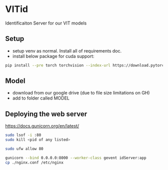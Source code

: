 # VITid
Identificaiton Server for our VIT models

## Setup

- setup venv as normal. Install all of requirements doc.
- install below package  for cuda support:

```bash
pip install --pre torch torchvision --index-url https://download.pytorch.org/whl/nightly/cu128
```

## Model

- download from our google drive (due to file size limitations on GH)
- add to folder called MODEL


## Deploying the web server

https://docs.gunicorn.org/en/latest/ 

```bash
sudo lsof -i :80
sudo kill <pid of any listed>

sudo ufw allow 80

gunicorn --bind 0.0.0.0:8000 --worker-class gevent idServer:app
cp ./nginx.conf /etc/nginx
```
